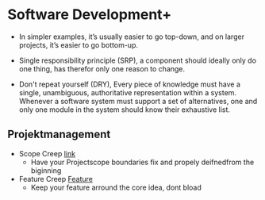 # Software Development+

- In simpler examples, it’s usually easier to go top-down, and on larger projects, it’s easier to go bottom-up.

- Single responsibility principle (SRP), a component should ideally only do one thing, has therefor only one reason to change.

- Don't repeat yourself (DRY), Every piece of knowledge must have a single, unambiguous, authoritative representation within a system. Whenever a software system must support a set of alternatives, one and only one module in the system should know their exhaustive list.

## Projektmanagement

- Scope Creep [link](https://en.wikipedia.org/wiki/Scope_creep)
  - Have your Projectscope boundaries fix and propely deifnedfrom the biginning
- Feature Creep [Feature](https://en.wikipedia.org/wiki/Feature_creep)
  - Keep your feature arround the core idea, dont bload